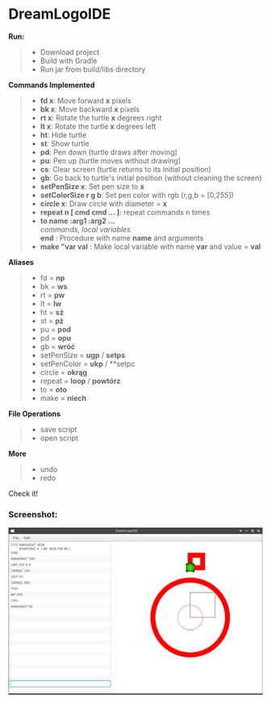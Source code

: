 DreamLogoIDE
=============
**Run:**
>- Download project
>- Build with Gradle
>- Run jar from build/libs directory

**Commands Implemented**
>- **fd x**: Move forward **x** pixels
>- **bk x**: Move backward **x** pixels
>- **rt x**: Rotate the turtle **x** degrees right
>- **lt x**: Rotate the turtle **x** degrees left
>- **ht**: Hide turtle 
>- **st**: Show turtle
>- **pd**: Pen down (turtle draws after moving)
>- **pu**: Pen up (turtle moves without drawing)
>- **cs**: Clear screen (turtle returns to its initial position)
>- **gb**: Go back to turtle's initial position (without cleaning the screen)
>- **setPenSize x**: Set pen size to **x**
>- **setColorSize r g b**: Set pen color with rgb (r,g,b = [0,255])
>- **circle x**: Draw circle with diameter = **x**
>- **repeat n [ cmd cmd ... ]**: repeat commands n times
>- **to name :arg1 :arg2 ...** <br/>
    *commands, local variables* <br/>
    **end** : Procedure with name **name** and arguments
>- **make "var val** : Make local variable with name **var** and value = **val** 


**Aliases**
>- fd = **np**
>- bk = **ws**
>- rt = **pw**
>- lt = **lw**
>- ht = **sż**
>- st = **pż**
>- pu = **pod**
>- pd = **opu**
>- gb = **wróć**
>- setPenSize = **ugp** / **setps**
>- setPenColor =  **ukp** / **setpc
>- circle = **okrąg**
>- repeat = **loop** / **powtórz**
>- to = **oto**
>- make = **niech**


**File Operations**
>- save script
>- open script


**More**
>- undo
>- redo


Check it!

### Screenshot:

![screenshot](https://github.com/diwko/DreamLogoIDE/blob/master/screenshot.png  "screenshot")